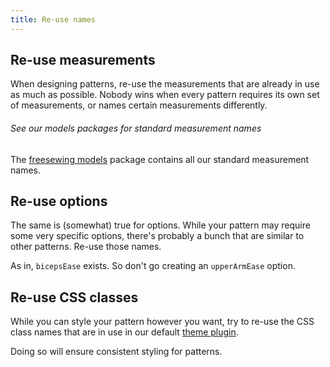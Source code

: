 ```yaml
---
title: Re-use names
---
```


## Re-use measurements

When designing patterns, re-use the measurements that are already in use as much as possible. Nobody wins when every pattern requires its own set of measurements, or names certain measurements differently.

<Tip>

###### See our models packages for standard measurement names

The [freesewing models](/packages/models) package contains all our standard measurement names.

</Tip>

## Re-use options

The same is (somewhat) true for options. While your pattern may require some very specific options, there's probably a bunch that are similar to other patterns. Re-use those names.

As in, `bicepsEase` exists. So don't go creating an `upperArmEase` option.

## Re-use CSS classes

While you can style your pattern however you want, try to re-use the CSS class names that are in use in our default [theme plugin](/packages/theme).

Doing so will ensure consistent styling for patterns.